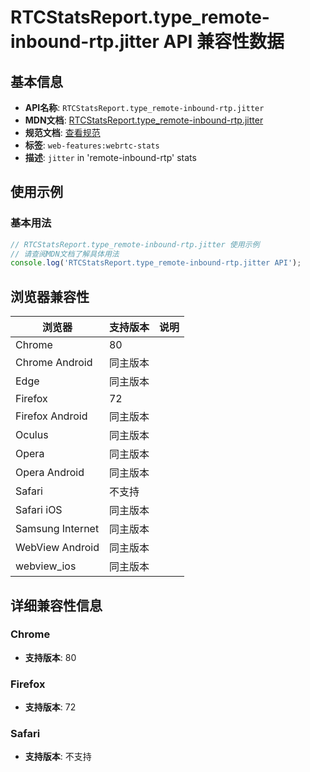 # RTCStatsReport.type_remote-inbound-rtp.jitter API 兼容性数据

## 基本信息

- **API名称**: `RTCStatsReport.type_remote-inbound-rtp.jitter`
- **MDN文档**: [RTCStatsReport.type_remote-inbound-rtp.jitter](https://developer.mozilla.org/docs/Web/API/RTCRemoteInboundRtpStreamStats/jitter)
- **规范文档**: [查看规范](https://w3c.github.io/webrtc-stats/#dom-rtcreceivedrtpstreamstats-jitter)
- **标签**: `web-features:webrtc-stats`
- **描述**: `jitter` in 'remote-inbound-rtp' stats

## 使用示例

### 基本用法

```javascript
// RTCStatsReport.type_remote-inbound-rtp.jitter 使用示例
// 请查阅MDN文档了解具体用法
console.log('RTCStatsReport.type_remote-inbound-rtp.jitter API');
```

## 浏览器兼容性

| 浏览器 | 支持版本 | 说明 |
|--------|----------|------|
| Chrome | 80 |  |
| Chrome Android | 同主版本 |  |
| Edge | 同主版本 |  |
| Firefox | 72 |  |
| Firefox Android | 同主版本 |  |
| Oculus | 同主版本 |  |
| Opera | 同主版本 |  |
| Opera Android | 同主版本 |  |
| Safari | 不支持 |  |
| Safari iOS | 同主版本 |  |
| Samsung Internet | 同主版本 |  |
| WebView Android | 同主版本 |  |
| webview_ios | 同主版本 |  |

## 详细兼容性信息

### Chrome

- **支持版本**: 80

### Firefox

- **支持版本**: 72

### Safari

- **支持版本**: 不支持

